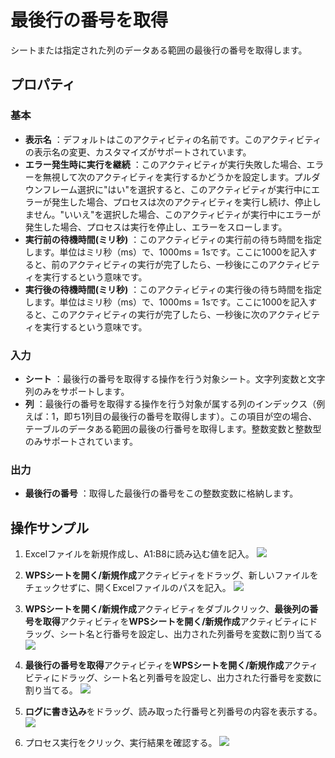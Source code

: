 # 最後行の番号を取得

シートまたは指定された列のデータある範囲の最後行の番号を取得します。

## プロパティ

### 基本

- **表示名** ：デフォルトはこのアクティビティの名前です。このアクティビティの表示名の変更、カスタマイズがサポートされています。
- **エラー発生時に実行を継続** ：このアクティビティが実行失敗した場合、エラーを無視して次のアクティビティを実行するかどうかを設定します。プルダウンフレーム選択に"はい"を選択すると、このアクティビティが実行中にエラーが発生した場合、プロセスは次のアクティビティを実行し続け、停止しません。"いいえ"を選択した場合、このアクティビティが実行中にエラーが発生した場合、プロセスは実行を停止し、エラーをスローします。
- **実行前の待機時間(ミリ秒)** ：このアクティビティの実行前の待ち時間を指定します。単位はミリ秒（ms）で、1000ms = 1sです。ここに1000を記入すると、前のアクティビティの実行が完了したら、一秒後にこのアクティビティを実行するという意味です。
- **実行後の待機時間(ミリ秒)** ：このアクティビティの実行後の待ち時間を指定します。単位はミリ秒（ms）で、1000ms = 1sです。ここに1000を記入すると、このアクティビティの実行が完了したら、一秒後に次のアクティビティを実行するという意味です。


### 入力

- **シート** ：最後行の番号を取得する操作を行う対象シート。文字列変数と文字列のみをサポートします。
- **列** ：最後行の番号を取得する操作を行う対象が属する列のインデックス（例えば：1，即ち1列目の最後行の番号を取得します）。この項目が空の場合、テーブルのデータある範囲の最後の行番号を取得します。整数変数と整数型のみサポートされています。

### 出力

- **最後行の番号** ：取得した最後行の番号をこの整数変数に格納します。

## 操作サンプル
1. Excelファイルを新規作成し、A1:B8に読み込む値を記入。
![](https://docimages.blob.core.chinacloudapi.cn/images/Activities/wps29.png)

2. **WPSシートを開く/新規作成**アクティビティをドラッグ、新しいファイルをチェックせずに、開くExcelファイルのパスを記入。
![](https://docimages.blob.core.chinacloudapi.cn/images/Activities/wps5.png)

3. **WPSシートを開く/新規作成**アクティビティをダブルクリック、**最後列の番号を取得**アクティビティを**WPSシートを開く/新規作成**アクティビティにドラッグ、シート名と行番号を設定し、出力された列番号を変数に割り当てる
![](https://docimages.blob.core.chinacloudapi.cn/images/Activities/wps37.png)

4. **最後行の番号を取得**アクティビティを**WPSシートを開く/新規作成**アクティビティにドラッグ、シート名と列番号を設定し、出力された行番号を変数に割り当てる。
![](https://docimages.blob.core.chinacloudapi.cn/images/Activities/wps38.png)

5. **ログに書き込み**をドラッグ、読み取った行番号と列番号の内容を表示する。
![](https://docimages.blob.core.chinacloudapi.cn/images/Activities/wps39.png)

6. プロセス実行をクリック、実行結果を確認する。
![](https://docimages.blob.core.chinacloudapi.cn/images/Activities/wps40.png)